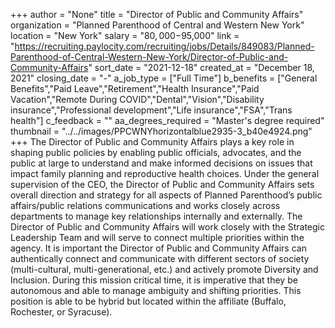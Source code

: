 +++
author = "None"
title = "Director of Public and Community Affairs"
organization = "Planned Parenthood of Central and Western New York"
location = "New York"
salary = "$80,000-$95,000"
link = "https://recruiting.paylocity.com/recruiting/jobs/Details/849083/Planned-Parenthood-of-Central-Western-New-York/Director-of-Public-and-Community-Affairs"
sort_date = "2021-12-18"
created_at = "December 18, 2021"
closing_date = "-"
a_job_type = ["Full Time"]
b_benefits = ["General Benefits","Paid Leave","Retirement","Health Insurance","Paid Vacation","Remote During COVID","Dental","Vision","Disability insurance","Professional development","Life insurance","FSA","Trans health"]
c_feedback = ""
aa_degrees_required = "Master's degree required"
thumbnail = "../../images/PPCWNYhorizontalblue2935-3_b40e4924.png"
+++
The Director of Public and Community Affairs plays a key role in shaping public policies by enabling public officials, advocates, and the public at large to understand and make informed decisions on issues that impact family planning and reproductive health choices. Under the general supervision of the CEO, the Director of Public and Community Affairs sets overall direction and strategy for all aspects of Planned Parenthood’s public affairs/public relations communications and works closely across departments to manage key relationships internally and externally. The Director of Public and Community Affairs will work closely with the Strategic Leadership Team and will serve to connect multiple priorities within the agency. It is important the Director of Public and Community Affairs can authentically connect and communicate with different sectors of society (multi-cultural, multi-generational, etc.) and actively promote Diversity and Inclusion. During this mission critical time, it is imperative that they be autonomous and able to manage ambiguity and shifting priorities. This position is able to be hybrid but located within the affiliate (Buffalo, Rochester, or Syracuse). 